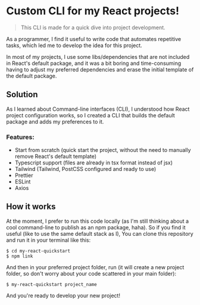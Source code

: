 # Custom CLI for my React projects!

> This CLI is made for a quick dive into project development.

As a programmer, I find it useful to write code that automates repetitive tasks, which led me to develop the idea for this project.

In most of my projects, I use some libs/dependencies that are not included in React's default package, and it was a bit boring and time-consuming having to adjust my preferred dependencies and erase the initial template of the default package.

## Solution

As I learned about Command-line interfaces (CLI), I understood how React project configuration works, so I created a CLI that builds the default package and adds my preferences to it.

### Features:
- Start from scratch (quick start the project, without the need to manually remove React's default template)
- Typescript support (files are already in tsx format instead of jsx)
- Tailwind (Tailwind, PostCSS configured and ready to use)
- Prettier
- ESLint
- Axios

## How it works

At the moment, I prefer to run this code locally (as I'm  still thinking about a cool command-line to publish as an npm package, haha).
So if you find it useful (like to use the same default stack as I), You can clone this repository and run it in your terminal like this:
```
$ cd my-react-quickstart
$ npm link
```
And then in your preferred project folder, run (it will create a new project folder, so don't worry about your code scattered in your main folder):
```
$ my-react-quickstart project_name
```
And you're ready to develop your new project! 
